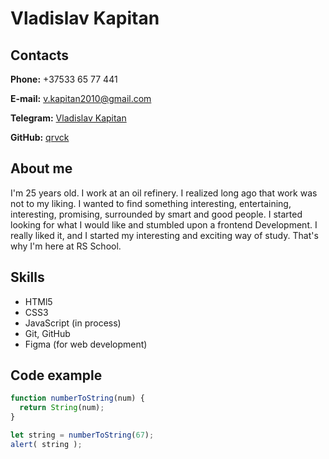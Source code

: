 # Vladislav Kapitan

## Contacts

**Phone:** +37533 65 77 441

**E-mail:** v.kapitan2010@gmail.com

**Telegram:** [Vladislav Kapitan](https://t.me/qrvck)

**GitHub:** [qrvck](https://github.com/qrvck)

## About me

I'm 25 years old. I work at an oil refinery. I realized long ago that work was not to my liking. I wanted to find something interesting, entertaining, interesting, promising, surrounded by smart and good people. I started looking for what I would like and stumbled upon a frontend Development. I really liked it, and I started my interesting and exciting way of study. That's why I'm here at RS School.

## Skills

* HTMl5
* CSS3
* JavaScript (in process)
* Git, GitHub
* Figma (for web development)

## Code example

```javascript
function numberToString(num) {
  return String(num);
}

let string = numberToString(67);
alert( string );
```